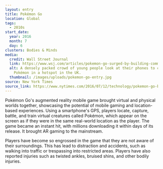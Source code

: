 ```yaml
---
layout: entry
title: Pokémon Go
location: Global
tags:
  - 2010s
start_date:
  year: 2016
  month: 7
  day: 6
clusters: Bodies & Minds
media:
  credit: Wall Street Journal
  link: https://www.wsj.com/articles/pokemon-go-surged-by-building-community-1469419260
  alt: A densely packed crowd of young people look at their phones to capture
    Pokémon in a hotspot in the UK.
  thumbnail: /images/uploads/pokemon-go-entry.jpg
source: New York Times
source_link: https://www.nytimes.com/2016/07/12/technology/pokemon-go-brings-augmented-reality-to-a-mass-audience.html
---
```

Pokémon Go's augmented reality mobile game brought virtual and physical worlds together, showcasing the potential of mobile gaming and location-based experiences. Using a smartphone's GPS, players locate, capture, battle, and train virtual creatures called Pokémon, which appear on the screen as if they were in the same real-world location as the player. The game became an instant hit, with millions downloading it within days of its release. It brought AR gaming to the mainstream.

Players have become so engrossed in the game that they are not aware of their surroundings. This has lead to distraction and accidents, such as walking into traffic or trespassing into restricted areas. Players have also reported injuries such as twisted ankles, bruised shins, and other bodily injuries.